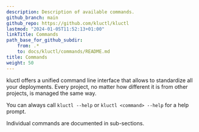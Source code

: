 ```yaml
---
description: Description of available commands.
github_branch: main
github_repo: https://github.com/kluctl/kluctl
lastmod: "2024-01-05T11:52:13+01:00"
linkTitle: Commands
path_base_for_github_subdir:
    from: .*
    to: docs/kluctl/commands/README.md
title: Commands
weight: 50
---
```






kluctl offers a unified command line interface that allows to standardize all your deployments. Every project,
no matter how different it is from other projects, is managed the same way.

You can always call `kluctl --help` or `kluctl <command> --help` for a help prompt.

Individual commands are documented in sub-sections.

